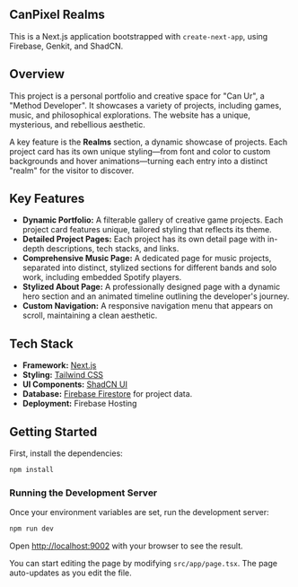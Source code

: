 ## CanPixel Realms

This is a Next.js application bootstrapped with `create-next-app`, using Firebase, Genkit, and ShadCN.

## Overview

This project is a personal portfolio and creative space for "Can Ur", a "Method Developer". It showcases a variety of projects, including games, music, and philosophical explorations. The website has a unique, mysterious, and rebellious aesthetic.

A key feature is the **Realms** section, a dynamic showcase of projects. Each project card has its own unique styling—from font and color to custom backgrounds and hover animations—turning each entry into a distinct "realm" for the visitor to discover.

## Key Features

- **Dynamic Portfolio:** A filterable gallery of creative game projects. Each project card features unique, tailored styling that reflects its theme.
- **Detailed Project Pages:** Each project has its own detail page with in-depth descriptions, tech stacks, and links.
- **Comprehensive Music Page:** A dedicated page for music projects, separated into distinct, stylized sections for different bands and solo work, including embedded Spotify players.
- **Stylized About Page:** A professionally designed page with a dynamic hero section and an animated timeline outlining the developer's journey.
- **Custom Navigation:** A responsive navigation menu that appears on scroll, maintaining a clean aesthetic.

## Tech Stack

- **Framework:** [Next.js](https://nextjs.org/)
- **Styling:** [Tailwind CSS](https://tailwindcss.com/)
- **UI Components:** [ShadCN UI](https://ui.shadcn.com/)
- **Database:** [Firebase Firestore](https://firebase.google.com/docs/firestore) for project data.
- **Deployment:** Firebase Hosting

## Getting Started

First, install the dependencies:
```bash
npm install
```

### Running the Development Server

Once your environment variables are set, run the development server:

```bash
npm run dev
```

Open [http://localhost:9002](http://localhost:9002) with your browser to see the result.

You can start editing the page by modifying `src/app/page.tsx`. The page auto-updates as you edit the file.
##
#
#
#
#